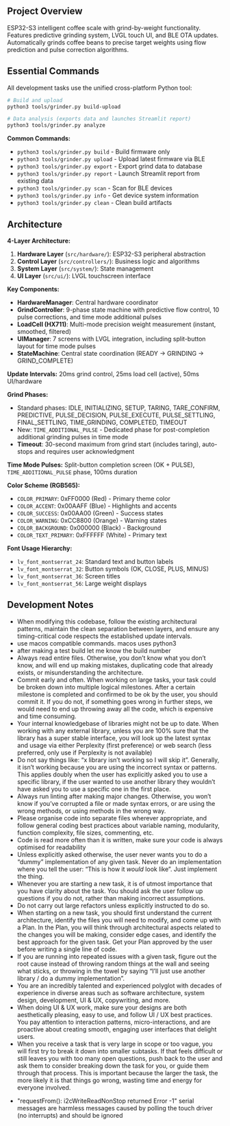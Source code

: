 ## Project Overview

ESP32-S3 intelligent coffee scale with grind-by-weight functionality. Features predictive grinding system, LVGL touch UI, and BLE OTA updates. Automatically grinds coffee beans to precise target weights using flow prediction and pulse correction algorithms.

## Essential Commands

All development tasks use the unified cross-platform Python tool:

```bash
# Build and upload
python3 tools/grinder.py build-upload

# Data analysis (exports data and launches Streamlit report)  
python3 tools/grinder.py analyze
```

**Common Commands:**
- `python3 tools/grinder.py build` - Build firmware only
- `python3 tools/grinder.py upload` - Upload latest firmware via BLE
- `python3 tools/grinder.py export` - Export grind data to database
- `python3 tools/grinder.py report` - Launch Streamlit report from existing data
- `python3 tools/grinder.py scan` - Scan for BLE devices
- `python3 tools/grinder.py info` - Get device system information
- `python3 tools/grinder.py clean` - Clean build artifacts

## Architecture

**4-Layer Architecture:**
1. **Hardware Layer** (`src/hardware/`): ESP32-S3 peripheral abstraction
2. **Control Layer** (`src/controllers/`): Business logic and algorithms  
3. **System Layer** (`src/system/`): State management
4. **UI Layer** (`src/ui/`): LVGL touchscreen interface

**Key Components:**
- **HardwareManager**: Central hardware coordinator
- **GrindController**: 9-phase state machine with predictive flow control, 10 pulse corrections, and time mode additional pulses
- **LoadCell (HX711)**: Multi-mode precision weight measurement (instant, smoothed, filtered)
- **UIManager**: 7 screens with LVGL integration, including split-button layout for time mode pulses
- **StateMachine**: Central state coordination (READY → GRINDING → GRIND_COMPLETE)

**Update Intervals:** 20ms grind control, 25ms load cell (active), 50ms UI/hardware

**Grind Phases:**
- Standard phases: IDLE, INITIALIZING, SETUP, TARING, TARE_CONFIRM, PREDICTIVE, PULSE_DECISION, PULSE_EXECUTE, PULSE_SETTLING, FINAL_SETTLING, TIME_GRINDING, COMPLETED, TIMEOUT
- New: `TIME_ADDITIONAL_PULSE` - Dedicated phase for post-completion additional grinding pulses in time mode
- **Timeout**: 30-second maximum from grind start (includes taring), auto-stops and requires user acknowledgment

**Time Mode Pulses:** Split-button completion screen (OK + PULSE), `TIME_ADDITIONAL_PULSE` phase, 100ms duration

**Color Scheme (RGB565):**
- `COLOR_PRIMARY`: 0xFF0000 (Red) - Primary theme color
- `COLOR_ACCENT`: 0x00AAFF (Blue) - Highlights and accents
- `COLOR_SUCCESS`: 0x00AA00 (Green) - Success states
- `COLOR_WARNING`: 0xCC8800 (Orange) - Warning states
- `COLOR_BACKGROUND`: 0x000000 (Black) - Background
- `COLOR_TEXT_PRIMARY`: 0xFFFFFF (White) - Primary text

**Font Usage Hierarchy:**
- `lv_font_montserrat_24`: Standard text and button labels
- `lv_font_montserrat_32`: Button symbols (OK, CLOSE, PLUS, MINUS)
- `lv_font_montserrat_36`: Screen titles
- `lv_font_montserrat_56`: Large weight displays

## Development Notes

* When modifying this codebase, follow the existing architectural patterns, maintain the clean separation between layers, and ensure any timing-critical code respects the established update intervals.
* use macos compatible commands. macos uses python3
* after making a test build let me know the build number
* Always read entire files. Otherwise, you don’t know what you don’t know, and will end up making mistakes, duplicating code that already exists, or misunderstanding the architecture.  
* Commit early and often. When working on large tasks, your task could be broken down into multiple logical milestones. After a certain milestone is completed and confirmed to be ok by the user, you should commit it. If you do not, if something goes wrong in further steps, we would need to end up throwing away all the code, which is expensive and time consuming.  
* Your internal knowledgebase of libraries might not be up to date. When working with any external library, unless you are 100% sure that the library has a super stable interface, you will look up the latest syntax and usage via either Perplexity (first preference) or web search (less preferred, only use if Perplexity is not available)  
* Do not say things like: “x library isn’t working so I will skip it”. Generally, it isn’t working because you are using the incorrect syntax or patterns. This applies doubly when the user has explicitly asked you to use a specific library, if the user wanted to use another library they wouldn’t have asked you to use a specific one in the first place.  
* Always run linting after making major changes. Otherwise, you won’t know if you’ve corrupted a file or made syntax errors, or are using the wrong methods, or using methods in the wrong way.   
* Please organise code into separate files wherever appropriate, and follow general coding best practices about variable naming, modularity, function complexity, file sizes, commenting, etc.  
* Code is read more often than it is written, make sure your code is always optimised for readability  
* Unless explicitly asked otherwise, the user never wants you to do a “dummy” implementation of any given task. Never do an implementation where you tell the user: “This is how it *would* look like”. Just implement the thing.  
* Whenever you are starting a new task, it is of utmost importance that you have clarity about the task. You should ask the user follow up questions if you do not, rather than making incorrect assumptions.  
* Do not carry out large refactors unless explicitly instructed to do so.  
* When starting on a new task, you should first understand the current architecture, identify the files you will need to modify, and come up with a Plan. In the Plan, you will think through architectural aspects related to the changes you will be making, consider edge cases, and identify the best approach for the given task. Get your Plan approved by the user before writing a single line of code.   
* If you are running into repeated issues with a given task, figure out the root cause instead of throwing random things at the wall and seeing what sticks, or throwing in the towel by saying “I’ll just use another library / do a dummy implementation”.   
* You are an incredibly talented and experienced polyglot with decades of experience in diverse areas such as software architecture, system design, development, UI & UX, copywriting, and more.  
* When doing UI & UX work, make sure your designs are both aesthetically pleasing, easy to use, and follow UI / UX best practices. You pay attention to interaction patterns, micro-interactions, and are proactive about creating smooth, engaging user interfaces that delight users.   
* When you receive a task that is very large in scope or too vague, you will first try to break it down into smaller subtasks. If that feels difficult or still leaves you with too many open questions, push back to the user and ask them to consider breaking down the task for you, or guide them through that process. This is important because the larger the task, the more likely it is that things go wrong, wasting time and energy for everyone involved.
- "requestFrom(): i2cWriteReadNonStop returned Error -1" serial messages  are harmless messages caused by polling the touch driver (no interrupts) and should be ignored